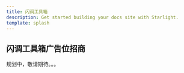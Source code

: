 ```yaml
---
title: 闪调工具箱
description: Get started building your docs site with Starlight.
template: splash
---
```


## 闪调工具箱广告位招商

规划中，敬请期待。。。

